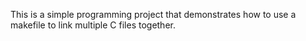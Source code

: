 This is a simple programming project that demonstrates how to use a makefile to link multiple C files together. 
